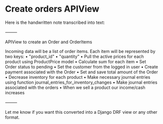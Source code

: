 # Create orders APIView

Here is the handwritten note transcribed into text:

⸻

APIView to create an Order and OrderItems

Incoming data will be a list of order items.
Each item will be represented by two keys:
	•	"product_id"
	•	"quantity"
	•	Pull the active prices for each product using ProductPrice model
	•	Calculate sum for each item
	•	Set Order status to pending
	•	Set the customer from the logged in user
	•	Create payment associated with the Order
	•	Set and save total amount of the Order
	•	Decrease inventory for each product
	•	Make necessary journal entries using function journal_entries_for_inventory_changes
	•	Make journal entries associated with the orders
	•	When we sell a product our income/cash increases

⸻

Let me know if you want this converted into a Django DRF view or any other format.
